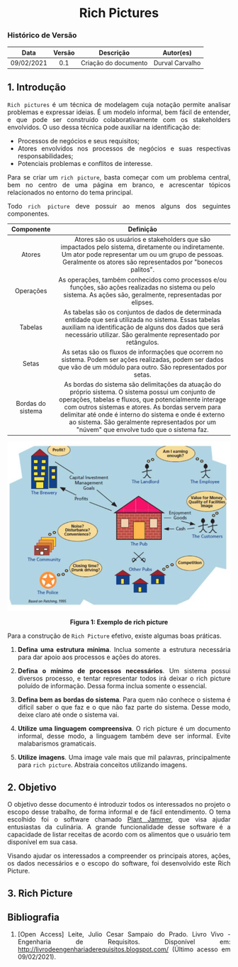 # <center> Rich Pictures

### Histórico de Versão
|    Data    | Versão | Descrição            | Autor(es)       |
| :--------: | :----: | :------------------: | :-------------: |
| 09/02/2021 |  0.1   | Criação do documento | Durval Carvalho |

<div align="justify">

## 1. Introdução

`Rich pictures` é um técnica de modelagem cuja notação permite analisar problemas e expressar ideias. É um modelo informal, bem fácil de entender, e que pode ser construído colaborativamente com os stakeholders envolvidos. O uso dessa técnica pode auxiliar na identificação de:

- Processos de negócios e seus requisitos;
- Atores envolvidos nos processos de negócios e suas respectivas responsabilidades;
- Potenciais problemas e conflitos de interesse.

Para se criar um `rich picture`, basta começar com um problema central, bem no centro de uma página em branco, e acrescentar tópicos relacionados no entorno do tema principal.


Todo `rich picture` deve possuir ao menos alguns dos seguintes componentes.

| Componente | Definição |
| :--------: | :-------: |
| Atores | Atores são os usuários e stakeholders que são impactados pelo sistema, diretamente ou indiretamente. Um ator pode representar um ou um grupo de pessoas. Geralmente os atores são representados por "bonecos palitos". |
| Operações | As operações, também conhecidos como processos e/ou funções, são ações realizadas no sistema ou pelo sistema. As ações são, geralmente, representadas por elipses. |
| Tabelas | As tabelas são os conjuntos de dados de determinada entidade que será utilizada no sistema. Essas tabelas auxiliam na identificação de alguns dos dados que será necessário utilizar. São geralmente representado por retângulos. |
| Setas | As setas são os fluxos de informações que ocorrem no sistema. Podem ser ações realizadas, podem ser dados que vão de um módulo para outro. São representados por setas. |
| Bordas do sistema | As bordas do sistema são delimitações da atuação do próprio sistema. O sistema possui um conjunto de operações, tabelas e fluxos, que potencialmente interage com outros sistemas e atores. As bordas servem para delimitar até onde é interno do sistema e onde é externo ao sistema. São geralmente representados por um "núvem" que envolve tudo que o sistema faz. |

<p align='center'>
    <img src='docs/_media/images/rich-picture-example.png'>
    <figcaption align='center'>
        <b>Figura 1: Exemplo de rich picture</b>
    </figcaption>
</p>

Para a construção de `Rich Picture` efetivo, existe algumas boas práticas.

1. **Defina uma estrutura mínima**. Inclua somente a estrutura necessária para dar apoio aos processos e ações do atores.

2. **Defina o mínimo de processos necessários**. Um sistema possui diversos processo, e tentar representar todos irá deixar o rich picture poluído de informação. Dessa forma inclua somente o essencial.

3. **Defina bem as bordas do sistema**. Para quem não conhece o sistema é difícil saber o que faz e o que não faz parte do sistema. Desse modo, deixe claro até onde o sistema vai.

4. **Utilize uma linguagem compreensiva**. O rich picture é um documento informal, desse modo, a linguagem também deve ser informal. Evite malabarismos gramaticais.

5. **Utilize imagens**. Uma image vale mais que mil palavras, principalmente para `rich picture`. Abstraia conceitos utilizando imagens.


## 2. Objetivo

O objetivo desse documento é introduzir todos os interessados no projeto o escopo desse trabalho, de forma informal e de fácil entendimento. O tema escolhido foi o software chamado [Plant Jammer](https://www.plantjammer.com/), que visa ajudar entusiastas da culinária. A grande funcionalidade desse software é a capacidade de listar receitas de acordo com os alimentos que o usuário tem disponível em sua casa.

Visando ajudar os interessados a compreender os principais atores, ações, os dados necessários e o escopo do software, foi desenvolvido este Rich Picture.

## 3. Rich Picture



## Bibliografia

1. [Open Access] Leite, Julio Cesar Sampaio do Prado. Livro Vivo - Engenharia de Requisitos. Disponível em: http://livrodeengenhariaderequisitos.blogspot.com/ (Último acesso em 09/02/2021).

</div>